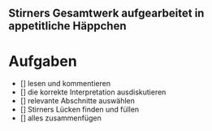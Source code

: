 ## Stirners Gesamtwerk aufgearbeitet in appetitliche Häppchen

# Aufgaben

- [] lesen und kommentieren
- [] die korrekte Interpretation ausdiskutieren
- [] relevante Abschnitte auswählen
- [] Stirners Lücken finden und füllen
- [] alles zusammenfügen
